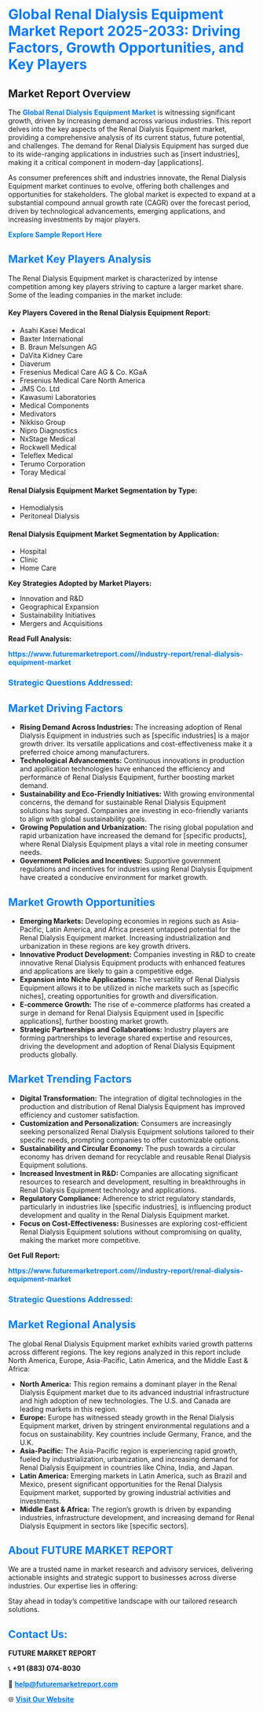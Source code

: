 <h1 style="color: #007BFF;">Global Renal Dialysis Equipment Market Report 2025-2033: Driving Factors, Growth Opportunities, and Key Players</h1>

<section id="overview">
<h2>Market Report Overview</h2>
<p>The <a href="https://www.futuremarketreport.com//industry-report/renal-dialysis-equipment-market" style="color: #007BFF; text-decoration: none;"><strong>Global Renal Dialysis Equipment Market</strong></a> is witnessing significant growth, driven by increasing demand across various industries. This report delves into the key aspects of the Renal Dialysis Equipment market, providing a comprehensive analysis of its current status, future potential, and challenges. The demand for Renal Dialysis Equipment has surged due to its wide-ranging applications in industries such as [insert industries], making it a critical component in modern-day [applications].</p>
<p>As consumer preferences shift and industries innovate, the Renal Dialysis Equipment market continues to evolve, offering both challenges and opportunities for stakeholders. The global market is expected to expand at a substantial compound annual growth rate (CAGR) over the forecast period, driven by technological advancements, emerging applications, and increasing investments by major players.</p>
</section>

<section id="overview">
<p><a href="https://www.futuremarketreport.com//request-sample/reportId=91082" style="color: #007BFF; text-decoration: none;"><strong>Explore Sample Report Here</strong></a></p>
</section>

<section id="key-players">
<h2 style="color: #007BFF;">Market Key Players Analysis</h2>
<p>The Renal Dialysis Equipment market is characterized by intense competition among key players striving to capture a larger market share. Some of the leading companies in the market include:</p>
<h4>Key Players Covered in the Renal Dialysis Equipment Report:</h4>
<ul><li>Asahi Kasei Medical</li><li>Baxter International</li><li>B. Braun Melsungen AG</li><li>DaVita Kidney Care</li><li>Diaverum</li><li>Fresenius Medical Care AG &amp; Co. KGaA</li><li>Fresenius Medical Care North America</li><li>JMS Co. Ltd</li><li>Kawasumi Laboratories</li><li>Medical Components</li><li>Medivators</li><li>Nikkiso Group</li><li>Nipro Diagnostics</li><li>NxStage Medical</li><li>Rockwell Medical</li><li>Teleflex Medical</li><li>Terumo Corporation</li><li>Toray Medical</li></ul>
<h4>Renal Dialysis Equipment Market Segmentation by Type:</h4>
<ul><li>Hemodialysis</li><li>Peritoneal Dialysis</li></ul>

<h4>Renal Dialysis Equipment Market Segmentation by Application:</h4>
<ul><li>Hospital</li><li>Clinic</li><li>Home Care</li></ul>
<p><strong>Key Strategies Adopted by Market Players:</strong></p>
<ul>
<li>Innovation and R&D</li>
<li>Geographical Expansion</li>
<li>Sustainability Initiatives</li>
<li>Mergers and Acquisitions</li>
</ul>
</section>

<section>
<p><strong>Read Full Analysis: </strong></p><a href="https://www.futuremarketreport.com//industry-report/renal-dialysis-equipment-market" style="color: #007BFF; text-decoration: none;"><strong>https://www.futuremarketreport.com//industry-report/renal-dialysis-equipment-market</strong></a>
<h3 style="color: #007BFF;">Strategic Questions Addressed:</h3>
</section>

<section id="driving-factors">
<h2 style="color: #007BFF;">Market Driving Factors</h2>
<ul>
<li><strong>Rising Demand Across Industries:</strong> The increasing adoption of Renal Dialysis Equipment in industries such as [specific industries] is a major growth driver. Its versatile applications and cost-effectiveness make it a preferred choice among manufacturers.</li>
<li><strong>Technological Advancements:</strong> Continuous innovations in production and application technologies have enhanced the efficiency and performance of Renal Dialysis Equipment, further boosting market demand.</li>
<li><strong>Sustainability and Eco-Friendly Initiatives:</strong> With growing environmental concerns, the demand for sustainable Renal Dialysis Equipment solutions has surged. Companies are investing in eco-friendly variants to align with global sustainability goals.</li>
<li><strong>Growing Population and Urbanization:</strong> The rising global population and rapid urbanization have increased the demand for [specific products], where Renal Dialysis Equipment plays a vital role in meeting consumer needs.</li>
<li><strong>Government Policies and Incentives:</strong> Supportive government regulations and incentives for industries using Renal Dialysis Equipment have created a conducive environment for market growth.</li>
</ul>
</section>

<section id="growth-opportunities">
<h2 style="color: #007BFF;">Market Growth Opportunities</h2>
<ul>
<li><strong>Emerging Markets:</strong> Developing economies in regions such as Asia-Pacific, Latin America, and Africa present untapped potential for the Renal Dialysis Equipment market. Increasing industrialization and urbanization in these regions are key growth drivers.</li>
<li><strong>Innovative Product Development:</strong> Companies investing in R&D to create innovative Renal Dialysis Equipment products with enhanced features and applications are likely to gain a competitive edge.</li>
<li><strong>Expansion into Niche Applications:</strong> The versatility of Renal Dialysis Equipment allows it to be utilized in niche markets such as [specific niches], creating opportunities for growth and diversification.</li>
<li><strong>E-commerce Growth:</strong> The rise of e-commerce platforms has created a surge in demand for Renal Dialysis Equipment used in [specific applications], further boosting market growth.</li>
<li><strong>Strategic Partnerships and Collaborations:</strong> Industry players are forming partnerships to leverage shared expertise and resources, driving the development and adoption of Renal Dialysis Equipment products globally.</li>
</ul>
</section>

<section id="trending-factors">
<h2 style="color: #007BFF;">Market Trending Factors</h2>
<ul>
<li><strong>Digital Transformation:</strong> The integration of digital technologies in the production and distribution of Renal Dialysis Equipment has improved efficiency and customer satisfaction.</li>
<li><strong>Customization and Personalization:</strong> Consumers are increasingly seeking personalized Renal Dialysis Equipment solutions tailored to their specific needs, prompting companies to offer customizable options.</li>
<li><strong>Sustainability and Circular Economy:</strong> The push towards a circular economy has driven demand for recyclable and reusable Renal Dialysis Equipment solutions.</li>
<li><strong>Increased Investment in R&D:</strong> Companies are allocating significant resources to research and development, resulting in breakthroughs in Renal Dialysis Equipment technology and applications.</li>
<li><strong>Regulatory Compliance:</strong> Adherence to strict regulatory standards, particularly in industries like [specific industries], is influencing product development and quality in the Renal Dialysis Equipment market.</li>
<li><strong>Focus on Cost-Effectiveness:</strong> Businesses are exploring cost-efficient Renal Dialysis Equipment solutions without compromising on quality, making the market more competitive.</li>
</ul>
</section>

<section>
<p><strong>Get Full Report: </strong></p><a href="https://www.futuremarketreport.com//industry-report/renal-dialysis-equipment-market" style="color: #007BFF; text-decoration: none;"><strong>https://www.futuremarketreport.com//industry-report/renal-dialysis-equipment-market</strong></a>
<h3 style="color: #007BFF;">Strategic Questions Addressed:</h3>
</section>


<section id="regional-analysis">
<h2 style="color: #007BFF;">Market Regional Analysis</h2>
<p>The global Renal Dialysis Equipment market exhibits varied growth patterns across different regions. The key regions analyzed in this report include North America, Europe, Asia-Pacific, Latin America, and the Middle East & Africa:</p>
<ul>
<li><strong>North America:</strong> This region remains a dominant player in the Renal Dialysis Equipment market due to its advanced industrial infrastructure and high adoption of new technologies. The U.S. and Canada are leading markets in this region.</li>
<li><strong>Europe:</strong> Europe has witnessed steady growth in the Renal Dialysis Equipment market, driven by stringent environmental regulations and a focus on sustainability. Key countries include Germany, France, and the U.K.</li>
<li><strong>Asia-Pacific:</strong> The Asia-Pacific region is experiencing rapid growth, fueled by industrialization, urbanization, and increasing demand for Renal Dialysis Equipment in countries like China, India, and Japan.</li>
<li><strong>Latin America:</strong> Emerging markets in Latin America, such as Brazil and Mexico, present significant opportunities for the Renal Dialysis Equipment market, supported by growing industrial activities and investments.</li>
<li><strong>Middle East & Africa:</strong> The region’s growth is driven by expanding industries, infrastructure development, and increasing demand for Renal Dialysis Equipment in sectors like [specific sectors].</li>
</ul>
</section>

<footer>
<h2 style="color: #007BFF;">About FUTURE MARKET REPORT</h2>
<p>We are a trusted name in market research and advisory services, delivering actionable insights and strategic support to businesses across diverse industries. Our expertise lies in offering:</p>

<p>Stay ahead in today’s competitive landscape with our tailored research solutions.</p>

<h2 style="color: #007BFF;">Contact Us:</h2>
<p><strong>FUTURE MARKET REPORT</strong></p>
<p>📞 <strong>+91 (883) 074-8030</strong></p>
<p>📧 <strong><a href="mailto:help@futuremarketreport.com" style="color: #007BFF;">help@futuremarketreport.com</a></strong></p>
<p>🌐 <strong><a href="https://www.futuremarketreport.com/" style="color: #007BFF;">Visit Our Website</a></strong></p>
</footer>